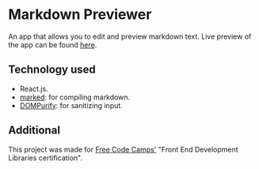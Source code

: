# Markdown Previewer

An app that allows you to edit and preview markdown text.
Live preview of the app can be found [here](https://rimanteraz.github.io/react-markdown-previewer/).

## Technology used

- React.js.
- [marked](https://marked.js.org/): for compiling markdown.
- [DOMPurify](https://github.com/cure53/DOMPurify): for sanitizing input.

## Additional

This project was made for [Free Code Camps'](https://www.freecodecamp.org/) "Front End Development Libraries certification".
